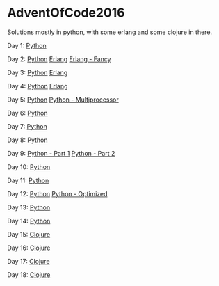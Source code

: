 # AdventOfCode2016

Solutions mostly in python, with some erlang and some clojure in there.

Day 1: [Python](1/map.py)

Day 2: [Python](2/code.py) [Erlang](2/src/part2.erl) [Erlang - Fancy](2/src/p2dirg.erl)

Day 3: [Python](3/run.py) [Erlang](3/src/day3.erl)

Day 4: [Python](4/decode.py) [Erlang](4/src/day4.erl)

Day 5: [Python](5/run.py) [Python - Multiprocessor](5/run2.py)

Day 6: [Python](6/run.py)

Day 7: [Python](7/run.py)

Day 8: [Python](8/run.py)

Day 9: [Python - Part 1](9/run.py) [Python - Part 2](9/run2.py)

Day 10: [Python](10/run.py)

Day 11: [Python](11/run.py)

Day 12: [Python](12/run.py) [Python - Optimized](12/run2.py)

Day 13: [Python](13/run.py)

Day 14: [Python](14/run.py)

Day 15: [Clojure](Clojure/day15.clj)

Day 16: [Clojure](Clojure/day16.clj)

Day 17: [Clojure](Clojure/day17.clj)

Day 18: [Clojure](Clojure/day18.clj)